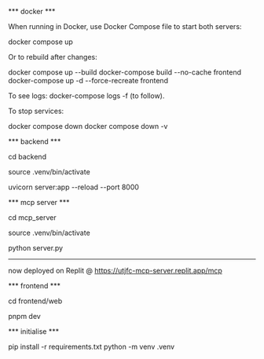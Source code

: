 
*** docker ***

When running in Docker, use Docker Compose file to start both servers:

docker compose up

Or to rebuild after changes:

docker compose up --build
docker-compose build --no-cache frontend
docker-compose up -d --force-recreate frontend

To see logs:
docker-compose logs -f (to follow).

To stop services:

docker compose down 
docker compose down -v


*** backend ***

cd backend

source .venv/bin/activate

uvicorn server:app --reload --port 8000


*** mcp server ***

cd mcp_server

source .venv/bin/activate

python server.py

-----

now deployed on Replit @ https://utjfc-mcp-server.replit.app/mcp


*** frontend ***

cd frontend/web

pnpm dev


*** initialise ***

pip install -r requirements.txt
python -m venv .venv